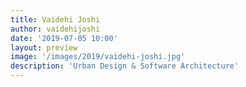 ```yaml
---
title: Vaidehi Joshi
author: vaidehijoshi
date: '2019-07-05 10:00'
layout: preview
image: '/images/2019/vaidehi-joshi.jpg'
description: 'Urban Design & Software Architecture'
---
```


